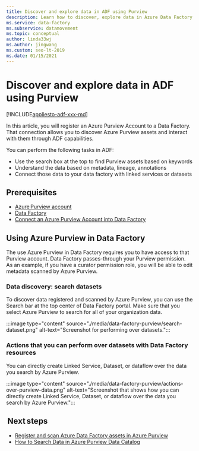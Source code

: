 ```yaml
---
title: Discover and explore data in ADF using Purview
description: Learn how to discover, explore data in Azure Data Factory using Purview
ms.service: data-factory
ms.subservice: datamovement
ms.topic: conceptual
author: linda33wj
ms.author: jingwang
ms.custom: seo-lt-2019
ms.date: 01/15/2021
---
```


# Discover and explore data in ADF using Purview

[!INCLUDE[appliesto-adf-xxx-md](includes/appliesto-adf-xxx-md.md)]

In this article, you will register an Azure Purview Account to a Data Factory. That connection allows you to discover Azure Purview assets and interact with them through ADF capabilities. 

You can perform the following tasks in ADF: 
- Use the search box at the top to find Purview assets based on keywords 
- Understand the data based on metadata, lineage, annotations 
- Connect those data to your data factory with linked services or datasets 

## Prerequisites 
- [Azure Purview account](../purview/create-catalog-portal.md) 
- [Data Factory](./quickstart-create-data-factory-portal.md) 
- [Connect an Azure Purview Account into Data Factory](./connect-data-factory-to-azure-purview.md) 

## Using Azure Purview in Data Factory 

The use Azure Purview in Data Factory requires you to have access to that Purview account. Data Factory passes-through your Purview permission. As an example, if you have a curator permission role, you will be able to edit metadata scanned by Azure Purview. 

### Data discovery: search datasets 

To discover data registered and scanned by Azure Purview, you can use the Search bar at the top center of Data Factory portal. Make sure that you select Azure Purview to search for all of your organization data. 

:::image type="content" source="./media/data-factory-purview/search-dataset.png" alt-text="Screenshot for performing over datasets.":::

### Actions that you can perform over datasets with Data Factory resources 
You can directly create Linked Service, Dataset, or dataflow over the data you search by Azure Purview.

:::image type="content" source="./media/data-factory-purview/actions-over-purview-data.png" alt-text="Screenshot that shows how you can directly create Linked Service, Dataset, or dataflow over the data you search by Azure Purview.":::

##  Next steps 

- [Register and scan Azure Data Factory assets in Azure Purview](../purview/register-scan-azure-synapse-analytics.md)
- [How to Search Data in Azure Purview Data Catalog](../purview/how-to-search-catalog.md)